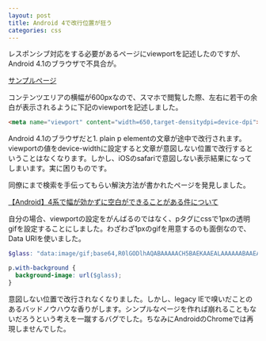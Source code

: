 ```yaml
---
layout: post
title: Android 4で改行位置が狂う
categories: css
---
```

レスポンシブ対応をする必要があるページにviewportを記述したのですが、Android 4.1のブラウザで不具合が。

[サンプルページ](http://cdpn.io/dehwx)

コンテンツエリアの横幅が600pxなので、スマホで閲覧した際、左右に若干の余白が表示されるように下記のviewportを記述しました。

``` html
<meta name="viewport" content="width=650,target-densitydpi=device-dpi">
```

Android 4.1のブラウザだと1. plain p elementの文章が途中で改行されます。viewportの値をdevice-widthに設定すると文章が意図しない位置で改行するということはなくなります。しかし、iOSのsafariで意図しない表示結果になってしまいます。実に困りものです。

同僚にまで検索を手伝ってもらい解決方法が書かれたページを発見しました。

[【Android】4系で幅が効かずに空白ができることがある件について](http://mania-ku.info/?p=304)

自分の場合、viewportの設定をがんばるのではなく、pタグにcssで1pxの透明gifを設定することにしました。わざわざ1pxのgifを用意するのも面倒なので、Data URIを使いました。

``` scss
$glass: "data:image/gif;base64,R0lGODlhAQABAAAAACH5BAEKAAEALAAAAAABAAEAAAICTAEAOw==";

p.with-background {
  background-image: url($glass);
}
```

意図しない位置で改行されなくなりました。しかし、legacy IEで嗅いだことのあるバッドノウハウな香りがします。シンプルなページを作れば崩れることもないだろうという考えを一蹴するバグでした。ちなみにAndroidのChromeでは再現しませんでした。

